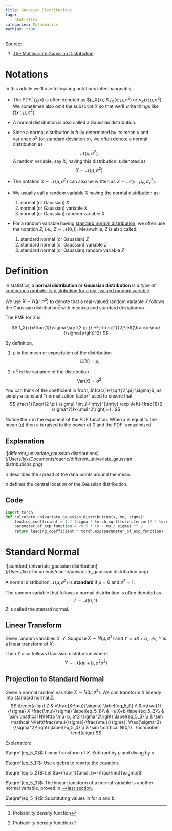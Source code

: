 ```yaml
---
title: Gaussian Distributions
tags:
  - Statistics
categories: Mathematics
mathjax: true
---
```


Source:

1. [The Multivariate Gaussian Distribution](https://cs229.stanford.edu/section/gaussians.pdf)

<!--more-->

# Notations

In this article we'll use followinng notations interchangeably.

* The PDF[^1] $f_X(x)$ is often denoted as $p_X(x), $ $f_X\left(x ; \mu, \sigma^2\right)$ or $p_X\left(x ; \mu, \sigma^2\right)$. We sometimes also omit the subscript $X$ so that we'll write things like $f(x:\mu,\sigma^2)$.

* A normal distribution is also called a Gaussian distribution.

* Since a normal distribution is fully determined by its mean $\mu$ and variance $\sigma^2$ (or standard deviation $\sigma$), we often denote a normal distribution as
  $$
  \mathcal{N}(\mu,\sigma^2) .
  $$
  A random variable, say $X$, having this distribution is denoted as
  $$
  X \sim \mathcal{N}(\mu,\sigma^2) .
  $$

* The notation $X \sim \mathcal{N}(\mu,\sigma^2)$ can also be written as $X \sim \mathcal{N}(x:\mu_x,\sigma_x^2)$.

* We usually call a random variable $X$ having the <u>normal distribution</u> as:

  1. normal (or Gaussian) $X$
  2. normal (or Gaussian) variable $X$
  3. normal (or Gaussian) random variable $X$

* For a random variable having <u>standard normal distribution</u>, we often use the notation $Z$, i.e., $Z \sim \mathcal{N}(0, I)$. Meanwhile, $Z$ is also called:

  1. standard normal (or Gaussian) $Z$
  2. standard normal (or Gaussian) variable $Z$
  3. standard normal (or Gaussian) random variable $Z$

# Definition

In statistics, a **normal distribution** or **Gaussian distribution** is a type of <u>continuous probability distribution for a real-valued random variable</u>. 

We use $X \sim N\left(\mu, \sigma^2\right)$ to denote that a real-valued random variable $X$ follows the Gaussian distribution[^1] with mean=$\mu$ and standard deviation=$\sigma$.

The PMF for $X$ is:


$$
f_X(x)=\frac{1}{\sigma \sqrt{2 \pi}} e^{-\frac{1}{2}\left(\frac{x-\mu}{\sigma}\right)^2}
$$

By definition,

1. $\mu$ is the mean or expectation of the distribution
   $$
   \mathbb E[X] = \mu ,
   $$

2.  $\sigma^2$ is the variance of the distribution
   $$
   \mathrm{Var}(X) = \sigma^2 .
   $$



You can think of the coefficient in front, $\frac{1}{\sqrt{2 \pi} \sigma}$, as simply a constant "normalization factor" used to ensure that
$$
\frac{1}{\sqrt{2 \pi} \sigma} \int_{-\infty}^{\infty} \exp \left(-\frac{1}{2 \sigma^2}(x-\mu)^2\right)=1 .
$$


Notice the $x$ in the exponent of the PDF function. When $x$ is equal to the mean $(\mu)$ then $\mathrm{e}$ is raised to the power of 0 and the PDF is maximized.

## Explanation

![different_univariate_gaussian distributions](/Users/lyk/Documents/cache/different_univariate_gaussian distributions.png)

$\sigma$ describes the spread of the data points around the mean.

$\sigma$ defines the central location of the Gaussian distribution.

## Code

```python
import torch
def calculate_univariate_gaussian_distribution(x, mu, sigma):
    leading_coefficient = 1 / (sigma * torch.sqrt(torch.tensor(2 * torch.pi)))
    parameter_of_exp_function = -0.5 * (x - mu / sigma) ** 2
    return leading_coefficient * torch.exp(parameter_of_exp_function)
```



# Standard Normal

![standard_univariate_gaussian distribution](/Users/lyk/Documents/cache/univariate_gaussian distribution.png)

A normal distribution $\mathcal{N}(\mu,\sigma^2)$ is **standard** if $\mu = 0$ and $\sigma^2 = 1$.

The random variable that follows a normal distribution is often denoted as
$$
Z \sim \mathcal{N}(0,1) .
$$
$Z$ is called the stanard normal.

## Linear Transform

Given random variables $X$, $Y$. Suppose $X \sim N\left(\mu, \sigma^2\right)$ and $Y=a X+b$, i.e., $Y$ is a linear transform of $X$.

Then $Y$ also follows Gaussian distribution where:
$$
Y \sim \mathcal N\left(a \mu+b, a^2 \sigma^2\right)
$$

## Projection to Standard Normal

Given a normal random variable $X \sim N\left(\mu, \sigma^2\right)$. We can transform $X$ linearly into standard normal $Z$.
$$
\begin{align}
Z 
& =\frac{X-\mu}{\sigma} \label{eq_5_0} \\
& =\frac{1}{\sigma} X-\frac{\mu}{\sigma} \label{eq_5_1}\\
& =a X+b \label{eq_5_2}\\
& \sim \mathcal N\left(a \mu+b, a^2 \sigma^2\right) \label{eq_5_3} \\
& \sim \mathcal N\left(\frac{\mu}{\sigma}-\frac{\mu}{\sigma}, \frac{\sigma^2}{\sigma^2}\right) \label{eq_5_4} \\
& \sim \mathcal N(0,1) . \nonumber
\end{align}
$$

Explanation:

$\eqref{eq_5_0}$: Linear transform of $X$. Subtract by $\mu$ and diving by $\sigma$.

$\eqref{eq_5_1}$: Use algebra to rewrite the equation.

$\eqref{eq_5_2}$: Let $a=\frac{1}{\mu}, b=-\frac{\mu}{\sigma}$

$\eqref{eq_5_3}$: The linear transform of a normal variable is another normal variable, proved in [-->last section]().

$\eqref{eq_5_4}$: Substituting values in for $a$ and $b$.

 

[^1]: Probability density function
